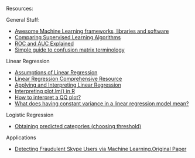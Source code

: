 Resources:

General Stuff:
- [Awesome Machine Learning frameworks, libraries and software](https://github.com/ujjwalkarn/awesome-machine-learning)
- [Comparing Supervised Learning Algorithms](http://www.dataschool.io/comparing-supervised-learning-algorithms/)
- [ROC and AUC Explained](http://www.dataschool.io/roc-curves-and-auc-explained/)
- [Simple guide to confusion matrix terminology](http://www.dataschool.io/simple-guide-to-confusion-matrix-terminology/)

Linear Regression
- [Assumptions of Linear Regression](http://pareonline.net/getvn.asp?n=2&v=8)
- [Linear Regression Comprehensive Resource](http://people.duke.edu/~rnau/regintro.htm)
- [Applying and Interpreting Linear Regression](http://www.dataschool.io/applying-and-interpreting-linear-regression/)
- [Interpreting plot.lm() in R](http://stats.stackexchange.com/questions/58141/interpreting-plot-lm)
- [How to interpret a QQ plot?](http://stats.stackexchange.com/questions/101274/how-to-interpret-a-qq-plot?lq=1)
- [What does having constant variance in a linear regression model mean?](http://stats.stackexchange.com/questions/52089/what-does-having-constant-variance-in-a-linear-regression-model-mean/52107?stw=2#52107)

Logistic Regression
- [Obtaining predicted categories (choosing threshold)](http://stats.stackexchange.com/questions/25389/obtaining-predicted-values-y-1-or-0-from-a-logistic-regression-model-fit)

Applications
- [Detecting Fraudulent Skype Users via Machine Learning](http://www.dataschool.io/detecting-fraudulent-skype-users-via-machine-learning/),[Original Paper](http://research.microsoft.com/pubs/205472/aisec10-leontjeva.pdf)

